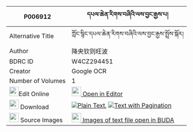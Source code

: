 |P006912|དཔལ་ཆེན་རིགས་བཞིའི་ལས་བྱང་རྒྱས་པ། 
| --- | --- 
|Alternative Title |ཀློང་སྙིང་དཔལ་ཆེན་རིགས་བཞིའི་ལས་བྱང་རྒྱས་སྤྲོས་སྐོར།
|Author| 降央钦则旺波
|BDRC ID | W4CZ294451
|Creator | Google OCR
|Number of Volumes| 1
|<img width="25" src="https://img.icons8.com/color/25/000000/edit-property.png">Edit Online| [<img width="25" src="https://avatars.githubusercontent.com/u/45091458?s=200&v=4"> Open in Editor](http://editor.openpecha.org/P006912)
|<img width="25" src="https://img.icons8.com/fluent/48/000000/download-2.png"/>  Download | [![](https://img.icons8.com/color/20/000000/txt.png)Plain Text](https://github.com/Openpecha/P006912/releases/download/v1/pal_chen_rikshyi_i_lejang_gyep_plain_P006912.zip), [![](https://img.icons8.com/color/20/000000/txt.png)Text with Pagination](https://github.com/Openpecha/P006912/releases/download/v1/pal_chen_rikshyi_i_lejang_gyep_pages_P006912.zip)
|<img width="25" src="https://img.icons8.com/plasticine/100/000000/pictures-folder.png"/>  Source Images | [<img width="25" src="https://library.bdrc.io/icons/BUDA-small.svg"> Images of text file open in BUDA](https://library.bdrc.io/show/bdr:W4CZ294451)
